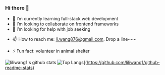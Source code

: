 ### Hi there 👋

<!--
**liliwang1/liliwang1** is a ✨ _special_ ✨ repository because its `README.md` (this file) appears on your GitHub profile.
-->
<!--
- 🔭 I’m currently working on
-->
- 🌱 I’m currently learning full-stack web development
- 👯 I’m looking to collaborate on frontend frameworks
- 🤔 I’m looking for help with job seeking
<!--
- 💬 Ask me about ...
-->
- 📫 How to reach me: li.wang876@gmail.com.  Drop a line~~~
<!--
- 😄 Pronouns: ...
-->
- ⚡ Fun fact: volunteer in animal shelter

![liliwang1's github stats](https://github-readme-stats.vercel.app/api?username=liliwang1&count_private=true&show_icons=true&hide=stars)
![Top Langs](https://github-readme-stats.vercel.app/api/top-langs/?username=liliwang1&layout=compact)](https://github.com/liliwang1/github-readme-stats)
